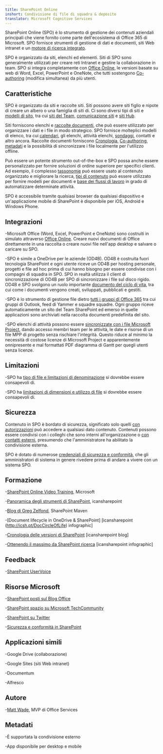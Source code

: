 ```yaml
---
title: SharePoint Online
inshort: Condivisione di file di squadra & deposito
translator: Microsoft Cognitive Services
---
```



SharePoint Online (SPO) è lo strumento di gestione dei contenuti aziendali principali che viene fornito come parte dell'ecosistema di Office 365 di Microsoft. SPO fornisce strumenti di gestione di dati e documenti, siti Web intranet e un [motore di ricerca integrato](http://icsh.pt/HowToSPSearch).

SPO è organizzato da siti, elenchi ed elementi. Siti di SPO sono generalmente utilizzati per creare reti Intranet e gestire la collaborazione in team. SPO si integra completamente con [Office Online](https://technet.microsoft.com/en-us/library/word-online-service-description.aspx), le versioni basate su web di Word, Excel, PowerPoint e OneNote, che tutti sostengono [Co-authoring](http://icsh.pt/CoAuthoring) (modifica simultanea) da più utenti.

Caratteristiche
---------

SPO è organizzato da siti e raccolte siti. Siti possono avere siti figlio e nipote di creare un albero o una famiglia di siti di. Ci sono diversi tipi di siti e [modelli di sito](https://support.office.com/en-us/article/Using-templates-to-create-different-kinds-of-SharePoint-sites-449eccec-ff99-4cf3-b62e-dcfee37e8da4), tra cui [siti del Team](https://support.office.com/en-us/article/what-is-a-sharepoint-team-site-75545757-36c3-46a7-beed-0aaa74f0401e), [comunicazione siti](https://support.office.com/en-us/article/what-is-a-sharepoint-communication-site-94a33429-e580-45c3-a090-5512a8070732) e [siti Hub](https://docs.microsoft.com/en-us/sharepoint/dev/features/hub-site/hub-site-overview).

Siti forniscono elenchi e [raccolte documenti](http://icsh.pt/SPDocLibs), che può essere utilizzato per organizzare i dati e i file in modo strategico. SPO fornisce molteplici modelli di elenco, tra cui [calendari](https//icsh.pt/SPCalendars), gli elenchi, attività elenchi, [sondaggi](http://icsh.pt/SPSurveyIntro), contatti e altro ancora. Raccolte documenti forniscono [Cronologia](http://icsh.pt/VersionHistory), [Co-authoring](http://icsh.pt/CoAuthoring), [metadati](http://icsh.pt/MetadataGuide) e la possibilità di sincronizzare i file localmente per l'utilizzo offline.

Può essere un potente strumento out-of-the-box e SPO possa anche essere personalizzato per fornire soluzioni di ordine superiore per specifici clienti. Ad esempio, il complesso [tassonomie](http://sharepointmaven.com/2-ways-to-design-sharepoint-taxonomy-for-an-organization/) può essere usato al contenuto organizzato e migliorare la ricerca, [tipi di contenuto](https://technet.microsoft.com/en-us/library/cc262735.aspx) può essere utilizzato per fornire modelli per documenti e [base dei flussi di lavoro](http://sharepointmaven.com/4-things-to-do-before-creating-a-workflow-in-sharepoint-and-office-365/) in grado di automatizzare determinate attività.

SPO è accessibile tramite qualsiasi browser da qualsiasi dispositivo e un'applicazione mobile di SharePoint è disponibile per iOS, Android e Windows Phone.

Integrazioni
---------

-Microsoft Office (Word, Excel, PowerPoint e OneNote) sono costruiti in simulato attraverso [Office Online](https://technet.microsoft.com/en-us/library/word-online-service-description.aspx). Creare nuovi documenti di Office direttamente in una raccolta o creare nuovi file nell'app desktop e salvare o caricare su SPO.

-SPO è simile a OneDrive per le aziende (OD4B). OD4B è costruita fuori tecnologia SharePoint e ogni utente riceve un OD4B per hosting personale, progetti e file ad hoc prima di cui hanno bisogno per essere condivise con i compagni di squadra in SPO. SPO in realtà utilizza il client di sincronizzazione di OD4B per SPO di sincronizzare i file sul disco rigido. OD4B e SPO svolgono un ruolo importante [documento del ciclo di vita](http://icsh.pt/DocCircleOfLife), tra cui come i documenti vengono creati, sviluppati, pubblicati e gestiti.

-SPO è lo strumento di gestione file dietro [tutti i gruppi di Office 365](http://icsh.pt/O365groups) tra cui gruppi di Outlook, feed di Yammer e squadre squadre. Ogni gruppo riceve automaticamente un sito del Team SharePoint ed emerso in quelle applicazioni sono archiviati nella raccolta documenti predefinita del sito.

-SPO elenchi di attività possono essere [sincronizzate con i file Microsoft Project](http://icsh.pt/MPPtoSharePoint), dando accesso membri team per le attività, le date e risorse di un file MPP di progetto senza rischiare l'integrità. Questo riduce al minimo la necessità di costose licenze di Microsoft Project e apparentemente onnipresente e mal formattati PDF diagramma di Gantt per quegli utenti senza licenze.

Limitazioni
---------

-SPO ha [tipo di file e limitazioni di denominazione](http://icsh.pt/SPFileTypeLimits) si dovrebbe essere consapevoli di.

-SPO ha [limitazioni di dimensioni e utilizzo di file](http://icsh.pt/SPUseLimits) si dovrebbe essere consapevoli di.

Sicurezza
---------

Contenuto in SPO è bordato di sicurezza, significato solo quelli [con autorizzazioni](http://icsh.pt/PermissionsInSP) può accedere a qualsiasi dato contenuto. Contenuti possono essere condivisi con i colleghi che sono interni all'organizzazione o [con contatti esterni](http://icsh.pt/ExternalSharing), presumendo che l'amministratore ha abilitato la condivisione esterna.

SPO è dotato di numerose [credenziali di sicurezza e conformità](https://blogs.technet.microsoft.com/wbaer/2017/03/13/security-and-compliance-in-sharepoint-online-and-onedrive-for-business/), che gli amministratori di sistema in genere rivedere prima di andare a vivere con un sistema SPO.

Formazione
---------

-[SharePoint Online Video Training](https://support.office.com/en-us/article/SharePoint-Online-video-training-cb8ef501-84db-4427-ac77-ec2009fb8e23?ui=en-US&rs=en-US&ad=US), Microsoft

-[Panoramica degli strumenti di SharePoint](http://icansharepoint.com/tools), icansharepoint

-[Blog di Greg Zelfond](http://sharepointmaven.com/blog-sharepoint-best-practices/), SharePoint Maven

-[Document lifecycle in OneDrive & SharePoint] \[icansharepoint (http://icsh.pt/DocCircleOfLife)
    infographic\]

-[Cronologia delle versioni di SharePoint](http://icsh.pt/VersionHistory)
    \[icansharepoint blog\]

-[Ottenendo il massimo da SharePoint
    ricerca](http://icsh.pt/HowToSPSearch) \[icansharepoint infographic\]

Feedback
---------

-[SharePoint UserVoice](https://sharepoint.uservoice.com/)

Risorse Microsoft
---------

-[SharePoint posti sul Blog Office](https://blogs.office.com/en-us/sharepoint/)

-[SharePoint spazio su Microsoft TechCommunity](https://techcommunity.microsoft.com/t5/SharePoint/bd-p/SharePoint_General)

-[SharePoint su Twitter](https://twitter.com/sharepoint)

-[Sicurezza e conformità in SharePoint](https://blogs.technet.microsoft.com/wbaer/2017/03/13/security-and-compliance-in-sharepoint-online-and-onedrive-for-business/)


Applicazioni simili
--------------------

-Google Drive (collaborazione)

-Google Sites (siti Web intranet)

-Documentum

-Alfresco

Autore
---------

-[Matt Wade](https://www.linkedin.com/in/thatmattwade/), MVP di Office Services

Metadati
--------

-È supportata la condivisione esterno

-App disponibile per desktop e mobile

